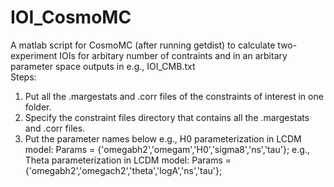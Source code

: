 # IOI_CosmoMC

A matlab script for CosmoMC (after running getdist) to calculate two-experiment IOIs for arbitary number of contraints and in an arbitary parameter space outputs in e.g., IOI_CMB.txt  
Steps:
  1. Put all the .margestats and .corr files of the constraints of interest in one folder.
  2. Specify the constraint files directory that contains all the .margestats and .corr files.
  3. Put the parameter names below 
     e.g., H0 parameterization in LCDM model:
     Params = {'omegabh2','omegam','H0','sigma8','ns','tau'};
     e.g., Theta parameterization in LCDM model:
     Params = {'omegabh2','omegach2','theta','logA','ns','tau'}; 
